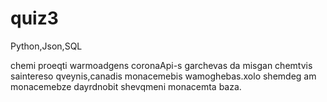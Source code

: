 # quiz3
Python,Json,SQL

chemi proeqti warmoadgens coronaApi-s garchevas da misgan chemtvis saintereso qveynis,canadis monacemebis wamoghebas.xolo shemdeg am monacemebze dayrdnobit shevqmeni monacemta baza.
